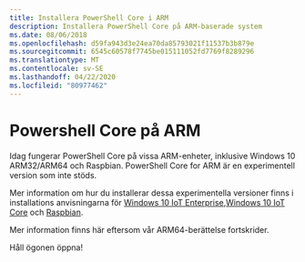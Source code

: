 ```yaml
---
title: Installera PowerShell Core i ARM
description: Installera PowerShell Core på ARM-baserade system
ms.date: 08/06/2018
ms.openlocfilehash: d59fa943d3e24ea70da85793021f11537b3b879e
ms.sourcegitcommit: 6545c60578f7745be015111052fd7769f8289296
ms.translationtype: MT
ms.contentlocale: sv-SE
ms.lasthandoff: 04/22/2020
ms.locfileid: "80977462"
---
```

# <a name="powershell-core-on-arm"></a>Powershell Core på ARM

Idag fungerar PowerShell Core på vissa ARM-enheter, inklusive Windows 10 ARM32/ARM64 och Raspbian.
PowerShell Core for ARM är en experimentell version som inte stöds.

Mer information om hur du installerar dessa experimentella versioner finns i installations anvisningarna för [Windows 10 IoT Enterprise](installing-powershell-core-on-windows.md#deploying-on-windows-10-iot-enterprise),[Windows 10 IoT Core](installing-powershell-core-on-windows.md#deploying-on-windows-10-iot-core) och [Raspbian](installing-powershell-core-on-linux.md#raspbian).

Mer information finns här eftersom vår ARM64-berättelse fortskrider.

Håll ögonen öppna!
